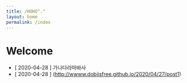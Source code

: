 ```yaml
---
title: /HOHO^.^
layout: home
permalink: /index
---
```


# Welcome

- [ 2020-04-28 ] 가나다라마바사
- [ 2020-04-28 ] (http://wwww.dobiisfree.github.io/2020/04/27/post1)

